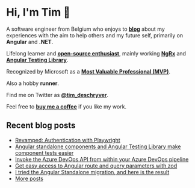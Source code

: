 # Hi, I'm Tim 👋

A software engineer from Belgium who enjoys to **[blog](https://timdeschryver.dev/blog)** about
my experiences with the aim to help others and my future self, primarily on
**Angular** and **.NET**.

Lifelong learner and **[open-source enthusiast](https://github.com/timdeschryver)**, mainly working **[NgRx](https://ngrx.io/)** and **[Angular Testing Library](https://testing-library.com/docs/angular-testing-library/)**.

Recognized by Microsoft as a **[Most Valuable Professional (MVP)](https://mvp.microsoft.com/en-us/PublicProfile/5004452?fullName=Tim%20Deschryver)**.

Also a hobby **runner**.

Find me on Twitter as **[@tim_deschryver](https://timdeschryver.dev/twitter)**.

Feel free to **[buy me a coffee](https://ko-fi.com/timdeschryver)** if you like my work.

<!-- prettier-ignore-start -->
<!-- BLOG:START -->

## Recent blog posts

- [Revamped: Authentication with Playwright](https://timdeschryver.dev/blog/revamped-authentication-with-playwright)
- [Angular standalone components and Angular Testing Library make component tests easier](https://timdeschryver.dev/blog/angular-standalone-components-and-angular-testing-library-make-component-tests-easier)
- [Invoke the Azure DevOps API from within your Azure DevOps pipeline](https://timdeschryver.dev/blog/invoke-the-azure-devops-api-from-within-your-azure-devops-pipeline)
- [Get easy access to Angular route and query parameters with zod](https://timdeschryver.dev/blog/get-easy-access-to-angular-route-and-query-parameters-with-zod)
- [I tried the Angular Standalone migration, and here is the result](https://timdeschryver.dev/blog/i-tried-the-angular-standalone-migration-and-here-is-the-result)
- [More posts](https://timdeschryver.dev/blog)

<!-- BLOG:END -->
<!-- prettier-ignore-end -->
